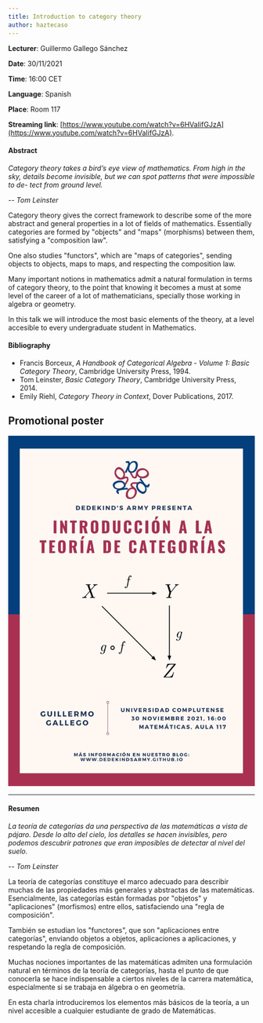 ```yaml
---
title: Introduction to category theory
author: haztecaso
---
```


**Lecturer**: Guillermo Gallego Sánchez

**Date**: 30/11/2021

**Time**: 16:00 CET

**Language**: Spanish

**Place**: Room 117

**Streaming link**: [https://www.youtube.com/watch?v=6HVaIifGJzA](https://www.youtube.com/watch?v=6HVaIifGJzA).

#### Abstract

*Category theory takes a bird’s eye view of mathematics. From high in the sky,
details become invisible, but we can spot patterns that were impossible to de-
tect from ground level.*

-- <cite>Tom Leinster</cite>


Category theory gives the correct framework to describe some of the more
abstract and general properties in a lot of fields of mathematics. Essentially
categories are formed by "objects" and "maps" (morphisms) between them,
satisfying a "composition law".

One also studies "functors", which are "maps of categories", sending objects to
objects, maps to maps, and respecting the composition law.

Many important notions in mathematics admit a natural formulation in terms of
category theory, to the point that knowing it becomes a must at some level of
the career of a lot of mathematicians, specially those working in algebra or
geometry.

In this talk we will introduce the most basic elements of the theory, at a level
accesible to every undergraduate student in Mathematics.


#### Bibliography

- Francis Borceux, *A Handbook of Categorical Algebra - Volume 1: Basic Category Theory*, Cambridge University Press, 1994.
- Tom Leinster, *Basic Category Theory*, Cambridge University Press, 2014.
- Emily Riehl, *Category Theory in Context*, Dover Publications, 2017.


## Promotional poster
 <img src="/images/posters/category-theory.jpg" alt="Poster" style="width: 750px;"/>

<hr>

#### Resumen

*La teoría de categorías da una perspectiva de las matemáticas a vista de
pájaro. Desde lo alto del cielo, los detalles se hacen invisibles, pero podemos
descubrir patrones que eran imposibles de detectar al nivel del suelo.*

-- <cite>Tom Leinster</cite>

La teoría de categorías constituye el marco adecuado para describir muchas de
las propiedades más generales y abstractas de las matemáticas. Esencialmente,
las categorías están formadas por "objetos" y "aplicaciones" (morfismos) entre
ellos, satisfaciendo una "regla de composición".

También se estudian los "functores", que son "aplicaciones entre categorías",
enviando objetos a objetos, aplicaciones a aplicaciones, y respetando la regla
de composición.

Muchas nociones importantes de las matemáticas admiten una formulación natural
en términos de la teoría de categorías, hasta el punto de que conocerla se hace
indispensable a ciertos niveles de la carrera matemática, especialmente si se
trabaja en álgebra o en geometría.

En esta charla introduciremos los elementos más básicos de la teoría, a un nivel
accesible a cualquier estudiante de grado de Matemáticas.

